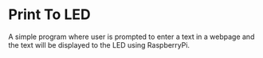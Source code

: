 # Print To LED

A simple program where user is prompted to enter a text in a webpage and the text will be displayed to the LED using RaspberryPi.
